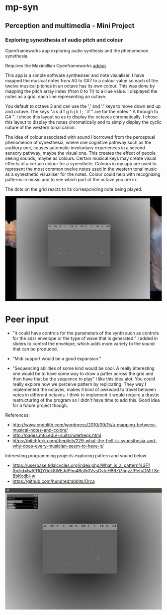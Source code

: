 # mp-syn
## Perception and multimedia - Mini Project
### Exploring synesthesia of audio pitch and colour

Openframeworks app exploring audio synthesis and the phenomenon synethesia

Requires the Maximillian Openframeworks [addon](https://github.com/micknoise/Maximilian)

This app is a simple software synthesiser and note visualiser. I have mapped the musical notes from A0 to G#7 to a colour value so each of the twelve musical pitches in an octave has its own colour. This was done by mapping the pitch array index (from 0 to 11) to a Hue value. I displayed the notes as a grid, each line representing an octave.

You default to octave 3 and can use the ',' and '.' keys to move down and up and octave. The keys "a s d f g h j k l ; ' # " are for the notes " A through to G# ". I chose this layout so as to display the octaves chromatically. I chose this layout to display the notes chromatically and to simply display the cyclic nature of the western tonal canon.

The idea of colour associated with sound I borrowed from the perceptual phenomenon of synesthesia, where one cognitive pathway such as the auditory one, causes automatic involuntary experiences in a second sensory pathway, maybe the visual one. This creates the effect of people seeing sounds, maybe as colours. Certain musical keys may create visual effects of a certain colour for a synesthete. Colours in my app are used to represent the most common twelve notes used in the western tonal music as a synesthetic visualiser for the notes. Colour could help with recognising patterns in music and to see which part of the octave you are in.

The dots on the grid reacts to its corresponding note being played.

![Interface image ](https://github.com/C1harlieL/mp-syn/blob/master/interface.jpeg)

# Peer input

- "It could have controls for the parameters of the synth such as controls for the adsr envelope or the type of wave that is generated."
  I added in sliders to control the envelope, which adds more variety to the sound that can be produced.

- "Midi support would be a good expansion."

- "Sequencing abilities of some kind would be cool. A really interesting one would be to have some way to draw a patter across the grid and then have that be the sequence to play"
   I like this idea alot. You could really explore how we perceive pattern by replicating. They way I implemented the octaves, makes it kind of awkward to travel between notes in different octaves. I think to implement it would require a drastic restructuring of the program so I didn't have time to add this. Good idea for a future project though.


References:

- http://www.endolith.com/wordpress/2010/09/15/a-mapping-between-musical-notes-and-colors/
- http://pages.mtu.edu/~suits/notefreqs.html
- https://pitchfork.com/thepitch/229-what-the-hell-is-synesthesia-and-why-does-every-musician-seem-to-have-it/

Interesting programming projects exploring  pattern and sound below:
- https://userbase.tidalcycles.org/index.php/What_is_a_pattern%3F?fbclid=IwAR1QY0dk8WEJdPho46oI50VvsGytcH86Zj75nyzfPetuDMlT8eBbKcdbl-w
- https://github.com/hundredrabbits/Orca

![Mpsyn image ](https://github.com/C1harlieL/mp-syn/blob/master/mpsyn.jpeg)

